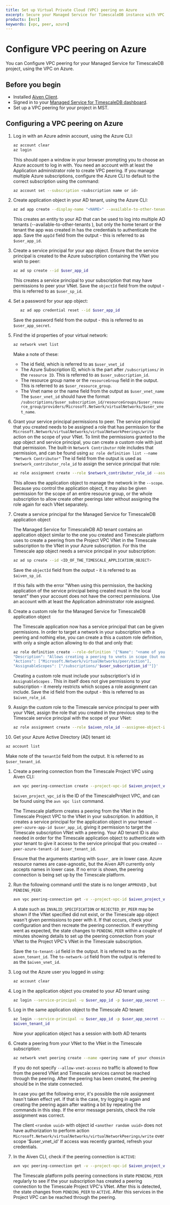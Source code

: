 ```yaml
---
title: Set up Virtual Private Cloud (VPC) peering on Azure
excerpt: Secure your Managed Service for TimescaleDB instance with VPC peering on Azure
products: [mst]
keywords: [vpc, peer, azure]
---
```


# Configure VPC peering on Azure

You can Configure VPC peering for your Managed Service for TimescaleDB project,
using the VPC on Azure.

## Before you begin

*   Installed [Aiven Client][aiven-client-install].
*   Signed in to your [Managed Service for TimescaleDB dashboard][mst-login].
*   Set up a VPC peering for your project in MST.

## Configuring a VPC peering on Azure

<Procedure>

1.  Log in with an Azure admin account, using the Azure CLI:

    ```bash
    az account clear
    az login
    ```

    This should open a window in your browser prompting you to choose an Azure
    account to log in with. You need an account with at least the Application
    administrator role to create VPC peering. If you manage multiple Azure
    subscriptions, configure the Azure CLI to default to the correct
    subscription using the command:

    ```bash
    az account set --subscription <subscription name or id>
    ```

1.  Create application object in your AD tenant, using the Azure CLI:

    ```bash
    az ad app create --display-name "<NAME>" --available-to-other-tenants --key-type Password
    ```

    This creates an entity to your AD that can be used to log into multiple AD
    tenants (--available-to-other-tenants ), but only the home tenant or the
    tenant the app was created in has the credentials to authenticate the app.
    Save the `appId`  field from the output - this is referred to as
    `$user_app_id`.

1.  Create a service principal for your app object. Ensure that the service
    principal is created to the Azure subscription containing the VNet you wish to peer:

    ```bash
    az ad sp create --id $user_app_id
    ```

    This creates a service principal to your subscription that may have
    permissions to peer your VNet. Save the `objectId` field from the output - this
    is referred to as `$user_sp_id`.

1.  Set a password for your app object:

     ```bash
        az ad app credential reset --id $user_app_id
    ```

    Save the password  field from the output - this is referred to as `$user_app_secret`.

1.  Find the id properties of your virtual network:

    ```bash
    az network vnet list
    ```

    Make a note of these:
    *   The id field, which is referred to as `$user_vnet_id`
    *   The Azure Subscription ID, which is the part after `/subscriptions/` in the
        `resource ID`. This is referred to as `$user_subscription_id`.
    *   The resource group name  or the `resourceGroup` field in the output.
        This is referred to as `$user_resource_group`.
    *   The Vnet name or the name  field from the output as `$user_vnet_name`
        The `$user_vnet_id` should have the format:
        `/subscriptions/$user_subscription_id/resourceGroups/$user_resource_group/providers/Microsoft.Network/virtualNetworks/$user_vnet_name`.

1.  Grant your service principal permissions to peer. The service principal that
    you created needs to be assigned a role that has permission for the
    `Microsoft.Network/virtualNetworks/virtualNetworkPeerings/write` action on
    the scope of your VNet. To limit the permissions granted to the app object
    and service principal, you can create a custom role with just that
    permission. The built-in `Network Contributor` role includes that
    permission, and can be found using `az role definition list --name "Network
    Contributor"` The id  field from the output is used as
    `$network_contributor_role_id` to assign the service principal that role:

    ```bash
    az role assignment create --role $network_contributor_role_id --assignee-object-id $user_sp_id --scope $user_vnet_id
    ```

    This allows the application object to manage the network in the `--scope`.
    Because you control the application object, it may also be given permission
    for the scope of an entire resource group, or the whole subscription to
    allow create other peerings later without assigning the role again for each
    VNet separately.

1.  Create a service principal for the Managed Service for TimescaleDB
    application object

    The Managed Service for TimescaleDB AD tenant contains an application object
    similar to the one you created and Timescale platform uses to
    create a peering from the Project VPC VNet in the Timescale subscription to the
    VNet in your Azure subscription. For this the Timescale app object needs a
    service principal in your subscription:

    ```bash
    az ad sp create --id <ID_OF_THE_TIMESCALE_APPLICATION_OBJECT>
    ```

    Save the `objectId` field from the output - it is referred to as `$aiven_sp_id`.

    If this fails with the error "When using this permission, the backing
    application of the service principal being created must in the local tenant"
    then your account does not have the correct permissions. Use an account
    with at least the Application administrator role assigned.

1.  Create a custom role for the Managed Service for TimescaleDB application object

    The Timescale application now has a service principal that can be given
    permissions. In order to target a network in your subscription with a peering
    and nothing else, you can create a this a custom role definition, with only a
    single action allowing to do that and only that:

    ```bash
    az role definition create --role-definition '{"Name": "<name of your choosing>",
    "Description": "Allows creating a peering to vnets in scope (but not from)",
    "Actions": ["Microsoft.Network/virtualNetworks/peer/action"],
    "AssignableScopes": ["/subscriptions/'$user_subscription_id'"]}'
    ```

    Creating a custom role must include your subscription's id in
    `AssignableScopes` . This in itself does not give permissions to your
    subscription - it merely restricts which scopes a role assignment can
    include. Save the id  field from the output - this is referred to as
    `$aiven_role_id`.

1.  Assign the custom role to the Timescale service principal to peer with your
    VNet, assign the role that you created in the previous step to the Timescale
    service principal with the scope of your VNet:

    ```bash
    az role assignment create --role $aiven_role_id --assignee-object-id $aiven_sp_id --scope $user_vnet_id
    ```

1.  Get your Azure Active Directory (AD) tenant id:

   ```bash
   az account list
   ```

   Make note of the `tenantId` field from the output. It is referred to as `$user_tenant_id`.

1.  Create a peering connection from the Timescale Project VPC using Aiven CLI:

    ```bash
    avn vpc peering-connection create --project-vpc-id $aiven_project_vpc_id --peer-cloud-account $user_subscription_id --peer-resource-group $user_resource_group --peer-vpc $user_vnet_name --peer-azure-app-id $user_app_id --peer-azure-tenant-id $user_tenant_id
    ```

    `$aiven_project_vpc_id` is the ID of the TimescaleProject VPC, and can be
    found using the `avn vpc list` command.

    The Timescale platform creates a peering from the VNet in the Timescale
    Project VPC to the VNet in your subscription. In addition, it creates a
    service principal for the application object in your tenant
    `--peer-azure-app-id $user_app_id`, giving it permission to target the
    Timescale subscription VNet with a peering. Your AD tenant ID is also needed
    in order for the Timescale application object to authenticate with your
    tenant to give it access to the service principal that you created
    `--peer-azure-tenant-id $user_tenant_id`.

    Ensure that the arguments starting with `$user_` are in lower case. Azure
    resource names are case-agnostic, but the Aiven API currently only accepts
    names in lower case. If no error is shown, the peering connection is being set
    up by the Timescale platform.

1.  Run the following command until the state is no longer `APPROVED` , but
    `PENDING_PEER`:

    ```bash
    avn vpc peering-connection get -v --project-vpc-id $aiven_project_vpc_id --peer-cloud-account $user_subscription_id --peer-resource-group $user_resource_group --peer-vpc $user_vnet_name
    ```

    A state such as `INVALID_SPECIFICATION`  or `REJECTED_BY_PEER`  may be shown
    if the VNet specified did not exist, or the Timescale app object wasn't
    given permissions to peer with it. If that occurs, check your configuration
    and then recreate the peering connection. If everything went as expected,
    the state changes to `PENDING_PEER`  within a couple of minutes showing
    details to set up the peering connection from your VNet to the Project VPC's
    VNet in the Timescale subscription.

    Save the `to-tenant-id` field in the output. It is referred to as the
    `aiven_tenant_id`. The `to-network-id`  field from the output is referred to
    as the `$aiven_vnet_id`.

1.  Log out the Azure user you logged in using:

    ```bash
    az account clear
    ```

1.  Log in the application object you created to your AD tenant using:

    ```bash
    az login --service-principal -u $user_app_id -p $user_app_secret --tenant $user_tenant_id
    ```

1.  Log in the same application object to the Timescale AD tenant:

    ```bash
    az login --service-principal -u $user_app_id -p $user_app_secret --tenant
    $aiven_tenant_id
    ```

    Now your application object has a session with both AD tenants

1.  Create a peering from your VNet to the VNet in the Timescale subscription:

    ```bash
    az network vnet peering create --name <peering name of your choosing> --remote-vnet $aiven_vnet_id --vnet-name $user_vnet_name --resource-group $user_resource_group --subscription $user_subscription_id --allow-vnet-access
    ```

    If you do not specify `--allow-vnet-access` no traffic is allowed to flow
    from the peered VNet and Timescale services cannot be reached through the
    peering. After the peering has been created, the peering should be in the state
    connected.

    In case you get the following error, it's possible the role assignment hasn't taken
    effect yet. If that is the case, try logging in again and creating the
    peering again after waiting a bit by repeating the commands in this step. If
    the error message persists, check the role assignment was correct.

    The client `<random uuid>` with object id `<another random uuid>` does not have
    authorization to perform action
    `Microsoft.Network/virtualNetworks/virtualNetworkPeerings/write` over scope
    '$user_vnet_id' If access was recently granted, refresh your credentials.

1.  In the Aiven CLI, check if the peering connection is `ACTIVE`:

    ```bash
    avn vpc peering-connection get -v --project-vpc-id $aiven_project_vpc_id --peer-cl
    ```

    The Timescale platform polls peering connections in state `PENDING_PEER`
    regularly to see if the your subscription has created a peering connection to
    the Timescale Project VPC's VNet. After this is detected, the state changes from
    `PENDING_PEER`  to `ACTIVE`. After this services in the Project VPC can be
    reached through the peering.

</Procedure>

[aiven-client-install]: /mst/:currentVersion:/aiven-client/aiven-client-install/
[create-service]: /mst/:currentVersion:/installation-mst/#create-your-first-service
[mst-login]: https://portal.managed.timescale.com
